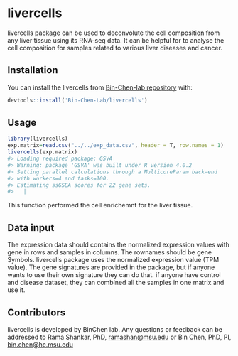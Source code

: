 
<!-- README.md is generated from README.Rmd. Please edit that file -->

# livercells

<!-- badges: start -->

<!-- badges: end -->

livercells package can be used to deconvolute the cell composition from
any liver tissue using its RNA-seq data. It can be helpful for to
analyse the cell composition for samples related to various liver
diseases and cancer.

## Installation

You can install the livercells from [Bin-Chen-lab
repository](https://github.com/Bin-Chen-Lab/livercells) with:

``` r
devtools::install('Bin-Chen-Lab/livercells')
```

## Usage

``` r
library(livercells)
exp.matrix=read.csv("../../exp_data.csv", header = T, row.names = 1)
livercells(exp.matrix)
#> Loading required package: GSVA
#> Warning: package 'GSVA' was built under R version 4.0.2
#> Setting parallel calculations through a MulticoreParam back-end
#> with workers=4 and tasks=100.
#> Estimating ssGSEA scores for 22 gene sets.
#>   |                                                                              |                                                                      |   0%  |                                                                              |===                                                                   |   4%  |                                                                              |=====                                                                 |   8%  |                                                                              |========                                                              |  12%  |                                                                              |===========                                                           |  15%  |                                                                              |=============                                                         |  19%  |                                                                              |================                                                      |  23%  |                                                                              |===================                                                   |  27%  |                                                                              |======================                                                |  31%  |                                                                              |========================                                              |  35%  |                                                                              |===========================                                           |  38%  |                                                                              |==============================                                        |  42%  |                                                                              |================================                                      |  46%  |                                                                              |===================================                                   |  50%  |                                                                              |======================================                                |  54%  |                                                                              |========================================                              |  58%  |                                                                              |===========================================                           |  62%  |                                                                              |==============================================                        |  65%  |                                                                              |================================================                      |  69%  |                                                                              |===================================================                   |  73%  |                                                                              |======================================================                |  77%  |                                                                              |=========================================================             |  81%  |                                                                              |===========================================================           |  85%  |                                                                              |==============================================================        |  88%  |                                                                              |=================================================================     |  92%  |                                                                              |===================================================================   |  96%  |                                                                              |======================================================================| 100%
```

This function performed the cell enrichemnt for the liver tissue.

## Data input

The expression data should contains the normalized expression values
with gene in rows and samples in columns. The rownames should be gene
Symbols. livercells package uses the normalized expression value (TPM
value). The gene signatures are provided in the package, but if anyone
wants to use their own signature they can do that. if anyone have
control and disease dataset, they can combined all the samples in one
matrix and use it.

## Contributors

livercells is developed by BinChen lab. Any questions or feedback can be
addressed to Rama Shankar, PhD, <ramashan@msu.edu> or Bin Chen, PhD, PI,
<bin.chen@hc.msu.edu>
